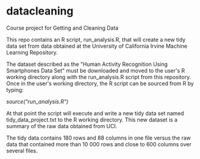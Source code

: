 datacleaning
============

Course project for Getting and Cleaning Data


This repo contains an R script, run_analysis.R, that will create a new tidy data set from data obtained at the University of California Irvine Machine Learning Repository.

The dataset described as the "Human Activity Recognition Using Smartphones Data Set" must be downloaded and moved to the user's R working directory along with the run_analysis.R script from this repository. Once in the user's working directory, the R script can be sourced from R by typing:

*source("run_analysis.R")*

At that point the script will execute and write a new tidy data set named tidy_data_project.txt to the R working directory. This new dataset is a summary of the raw data obtained from UCI.

The tidy data contains 180 rows and 88 columns in one file versus the raw data that contained more than 10 000 rows and close to 600 columns over several files.

